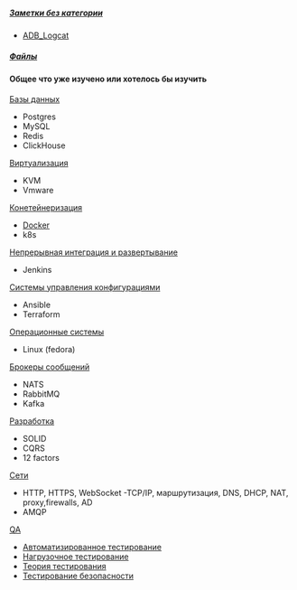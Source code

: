 ##### [Заметки без категории](/___No_Category___/)

- [ADB_Logcat](/___No_Category___/ADB_Logcat.md)

##### [Файлы](/Files/)

#### Общее что уже изучено или хотелось бы изучить

[Базы данных](/Data_bases/)

- Postgres
- MySQL
- Redis
- ClickHouse

[Виртуализация](/Virtualization/)

- KVM
- Vmware

[Конетейнеризация](Containerization)

- [Docker](Containerization/Docker)
- k8s

[Непрерывная интеграция и развертывание](/CI_CD/)

- Jenkins

[Системы управления конфигурациями](Configuration_management_systems)

- Ansible
- Terraform


[Операционные системы](/Operating_systems/)

- Linux (fedora)

[Брокеры сообщений](/Message_broker_message_queue/)

- NATS
- RabbitMQ
- Kafka

[Разработка](/Development/)

- SOLID
- CQRS
- 12 factors

[Сети](/Networks/)

- HTTP, HTTPS, WebSocket -TCP/IP, маршрутизация, DNS, DHCP, NAT, proxy,firewalls, AD
- AMQP

[QA](/QA/)

- [Автоматизированное тестирование](/QA/Test_automation/)
- [Нагрузочное тестирование](/QA/Load_testing/)
- [Теория тестирования](/QA/Testing_theory/)
- [Тестирование безопасности](/QA/Testing_theory/)
